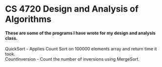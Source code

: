 # CS 4720 Design and Analysis of Algorithms 

<h4>These are some of the programs I have wrote for my design and analysis class.</h4>

QuickSort - Applies Count Sort on 100000 elements array and return time it took. <br/>
CountInversion - Count the number of inversions using MergeSort.
